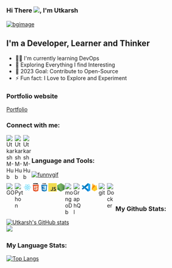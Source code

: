 
### Hi There [<img width="30px" src="https://github.com/TheDudeThatCode/TheDudeThatCode/blob/master/Assets/Hi.gif"/>](), I'm Utkarsh

[<img align="center" alt="bgimage" width="1500px" height="500px" src="https://camo.githubusercontent.com/12e5f2b182da4b52850b29bb09e8ba3e92b0ac2c0bd121de7dfcbb291fbbd525/68747470733a2f2f692e70696e696d672e636f6d2f6f726967696e616c732f37372f63612f61332f37376361613332383834643733356434333961646534356261333766656166322e676966"/>](https://www.linkedin.com/in/utkarsh-mandape-3a94a0197/)

## I'm a Developer, Learner and Thinker

- 👩‍💻 I'm currently learning DevOps
- 🎋   Exploring Everything I find Interesting
- 🥅 2023 Goal: Contribute to Open-Source
- ⚡ Fun fact: I Love to Explore and Experiment

### Portfolio website
<a href="https://gentle-liger-61e146.netlify.app/" target="_blank">Portfolio</a>

### Connect with me:

[<img align="left" alt="UtkarshM-Hub" width="22px" src="https://raw.githubusercontent.com/peterthehan/peterthehan/master/assets/linkedin.svg"/>](https://www.linkedin.com/in/utkarsh-mandape-3a94a0197/)

[<img align="left" alt="UtkarshM-Hub" width="22px" src="https://raw.githubusercontent.com/peterthehan/peterthehan/master/assets/twitter.svg"/>](https://twitter.com/MandapeUtkarsh)

[<img align="left" alt="UtkarshM-Hub" width="22px" src="https://cdn-icons-png.flaticon.com/512/174/174855.png"/>](https://www.instagram.com/utkarshmandape/)

<br/>
<br/>

### Language and Tools:

[<img align="center" alt="funnygif" width="500" height="300px" src="https://media.giphy.com/media/l1KuiQXE2g0OIl9NC/giphy.gif"/>]()



[<img align="left" alt="GO" width="22px" src="https://cdn.icon-icons.com/icons2/2699/PNG/512/golang_logo_icon_171073.png"/>]()

[<img align="left" alt="Python" width="22px" src="https://cdn.icon-icons.com/icons2/2415/PNG/512/python_original_logo_icon_146381.png"/>]()

[<img align="left" alt="ReactJS" width="22px" src="https://raw.githubusercontent.com/github/explore/80688e429a7d4ef2fca1e82350fe8e3517d3494d/topics/react/react.png"/>]()

[<img align="left" alt="CSS" width="22px" src="https://raw.githubusercontent.com/github/explore/80688e429a7d4ef2fca1e82350fe8e3517d3494d/topics/html/html.png"/>]()

[<img align="left" alt="JS" width="22px" src="https://raw.githubusercontent.com/github/explore/80688e429a7d4ef2fca1e82350fe8e3517d3494d/topics/css/css.png"/>]()

[<img align="left" alt="JavaScript" width="22px" src="https://raw.githubusercontent.com/github/explore/80688e429a7d4ef2fca1e82350fe8e3517d3494d/topics/javascript/javascript.png"/>]()

[<img align="left" alt="NodeJS" width="22px" src="https://raw.githubusercontent.com/github/explore/80688e429a7d4ef2fca1e82350fe8e3517d3494d/topics/nodejs/nodejs.png"/>]()

[<img align="left" alt="mongoDb" width="22px" src="https://img.icons8.com/color/452/mongodb.png"/>]()

[<img align="left" alt="GraphQl" width="22px" src="https://img.icons8.com/color/344/graphql.png"/>]()

[<img align="left" alt="VsCode" width="22px" src="https://raw.githubusercontent.com/github/explore/80688e429a7d4ef2fca1e82350fe8e3517d3494d/topics/visual-studio-code/visual-studio-code.png"/>]()

[<img align="left" alt="firebase" width="22px" src="https://raw.githubusercontent.com/github/explore/80688e429a7d4ef2fca1e82350fe8e3517d3494d/topics/firebase/firebase.png"/>]()

[<img align="left" alt="git" width="22px" src="https://img.icons8.com/color/344/git.png"/>]()

[<img align="left" alt="Docker" width="22px" src="https://cdn.icon-icons.com/icons2/2415/PNG/512/docker_plain_logo_icon_146554.png"/>]()

<br/>
<br/>

### My Github Stats:

[![Utkarsh's GitHub stats](https://github-readme-stats.vercel.app/api?username=UtkarshM-Hub&show_icons=true&theme=tokyonight)](https://github.com/UtkarshM-Hub/github-readme-stats)
<br/>
![](https://komarev.com/ghpvc/?username=UtkarshM-hub&color=blue)

### My Language Stats:

[![Top Langs](https://github-readme-stats.vercel.app/api/top-langs/?username=UtkarshM-Hub&theme=tokyonight)](https://github.com/UtkarshM-Hub/github-readme-stats)
